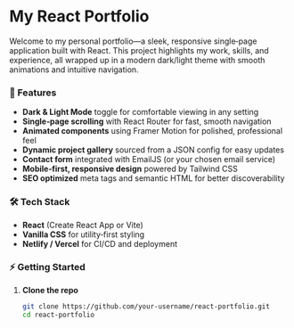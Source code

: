 # My React Portfolio

Welcome to my personal portfolio—a sleek, responsive single‑page application built with React. This project highlights my work, skills, and experience, all wrapped up in a modern dark/light theme with smooth animations and intuitive navigation.

### 🚀 Features
- **Dark & Light Mode** toggle for comfortable viewing in any setting
- **Single‑page scrolling** with React Router for fast, smooth navigation
- **Animated components** using Framer Motion for polished, professional feel
- **Dynamic project gallery** sourced from a JSON config for easy updates
- **Contact form** integrated with EmailJS (or your chosen email service)
- **Mobile‑first, responsive design** powered by Tailwind CSS
- **SEO optimized** meta tags and semantic HTML for better discoverability

### 🛠️ Tech Stack
- **React** (Create React App or Vite)
- **Vanilla CSS** for utility‑first styling
- **Netlify / Vercel** for CI/CD and deployment

### ⚡ Getting Started

1. **Clone the repo**  
   ```bash
   git clone https://github.com/your-username/react-portfolio.git
   cd react-portfolio
